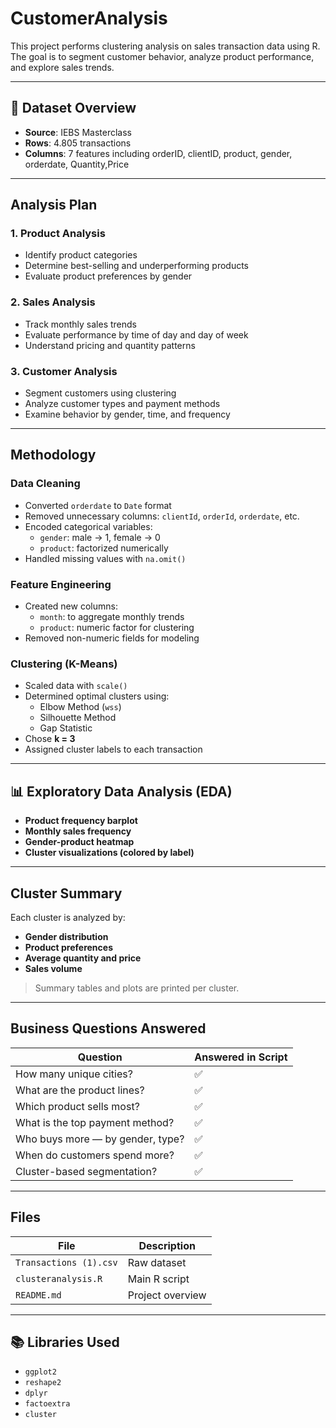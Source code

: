 # CustomerAnalysis
This project performs clustering analysis on sales transaction data using R. The goal is to segment customer behavior, analyze product performance, and explore sales trends.

---

## 📁 Dataset Overview

- **Source**: IEBS Masterclass
- **Rows**: 4.805 transactions
- **Columns**: 7 features including orderID, clientID, product, gender, orderdate, Quantity,Price

---

## Analysis Plan

### 1. Product Analysis
- Identify product categories
- Determine best-selling and underperforming products
- Evaluate product preferences by gender

### 2. Sales Analysis
- Track monthly sales trends
- Evaluate performance by time of day and day of week
- Understand pricing and quantity patterns

### 3. Customer Analysis
- Segment customers using clustering
- Analyze customer types and payment methods
- Examine behavior by gender, time, and frequency

---

## Methodology

### Data Cleaning
- Converted `orderdate` to `Date` format
- Removed unnecessary columns: `clientId`, `orderId`, `orderdate`, etc.
- Encoded categorical variables:
  - `gender`: male → 1, female → 0
  - `product`: factorized numerically
- Handled missing values with `na.omit()`

### Feature Engineering
- Created new columns:
  - `month`: to aggregate monthly trends
  - `product`: numeric factor for clustering
- Removed non-numeric fields for modeling

### Clustering (K-Means)
- Scaled data with `scale()`
- Determined optimal clusters using:
  - Elbow Method (`wss`)
  - Silhouette Method
  - Gap Statistic
- Chose **k = 3**
- Assigned cluster labels to each transaction

---

## 📊 Exploratory Data Analysis (EDA)

- **Product frequency barplot**
- **Monthly sales frequency**
- **Gender-product heatmap**
- **Cluster visualizations (colored by label)**

---

## Cluster Summary

Each cluster is analyzed by:

- **Gender distribution**
- **Product preferences**
- **Average quantity and price**
- **Sales volume**

> Summary tables and plots are printed per cluster.

---

## Business Questions Answered

| Question | Answered in Script |
|---------|--------------------|
| How many unique cities? | ✅ |
| What are the product lines? | ✅ |
| Which product sells most? | ✅ |
| What is the top payment method? | ✅ |
| Who buys more — by gender, type? | ✅ |
| When do customers spend more? | ✅ |
| Cluster-based segmentation? | ✅ |

---

## Files

| File | Description |
|------|-------------|
| `Transactions (1).csv` | Raw dataset |
| `clusteranalysis.R` | Main R script |
| `README.md` | Project overview |

---

## 📚 Libraries Used

- `ggplot2`
- `reshape2`
- `dplyr`
- `factoextra`
- `cluster`
